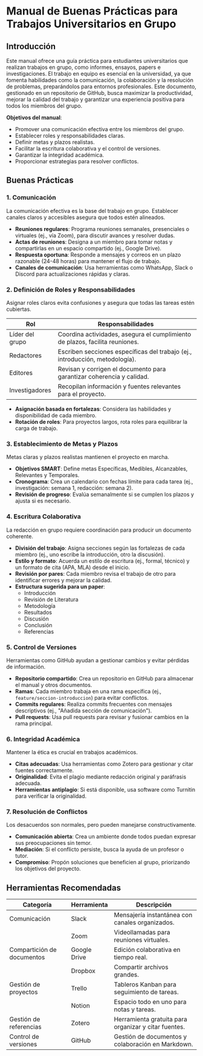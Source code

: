 # Manual de Buenas Prácticas para Trabajos Universitarios en Grupo

## Introducción

Este manual ofrece una guía práctica para estudiantes universitarios que realizan trabajos en grupo, como informes, ensayos, papers e investigaciones. El trabajo en equipo es esencial en la universidad, ya que fomenta habilidades como la comunicación, la colaboración y la resolución de problemas, preparándolos para entornos profesionales. Este documento, gestionado en un repositorio de GitHub, busca maximizar la productividad, mejorar la calidad del trabajo y garantizar una experiencia positiva para todos los miembros del grupo.

**Objetivos del manual**:
- Promover una comunicación efectiva entre los miembros del grupo.
- Establecer roles y responsabilidades claras.
- Definir metas y plazos realistas.
- Facilitar la escritura colaborativa y el control de versiones.
- Garantizar la integridad académica.
- Proporcionar estrategias para resolver conflictos.

## Buenas Prácticas

### 1. Comunicación

La comunicación efectiva es la base del trabajo en grupo. Establecer canales claros y accesibles asegura que todos estén alineados.

- **Reuniones regulares**: Programa reuniones semanales, presenciales o virtuales (ej., vía Zoom), para discutir avances y resolver dudas.
- **Actas de reuniones**: Designa a un miembro para tomar notas y compartirlas en un espacio compartido (ej., Google Drive).
- **Respuesta oportuna**: Responde a mensajes y correos en un plazo razonable (24-48 horas) para mantener el flujo de trabajo.
- **Canales de comunicación**: Usa herramientas como WhatsApp, Slack o Discord para actualizaciones rápidas y claras.

### 2. Definición de Roles y Responsabilidades

Asignar roles claros evita confusiones y asegura que todas las tareas estén cubiertas.

| **Rol**            | **Responsabilidades**                                                                 |
|--------------------|-------------------------------------------------------------------------------------|
| Líder del grupo    | Coordina actividades, asegura el cumplimiento de plazos, facilita reuniones.         |
| Redactores         | Escriben secciones específicas del trabajo (ej., introducción, metodología).        |
| Editores           | Revisan y corrigen el documento para garantizar coherencia y calidad.                |
| Investigadores     | Recopilan información y fuentes relevantes para el proyecto.                         |

- **Asignación basada en fortalezas**: Considera las habilidades y disponibilidad de cada miembro.
- **Rotación de roles**: Para proyectos largos, rota roles para equilibrar la carga de trabajo.

### 3. Establecimiento de Metas y Plazos

Metas claras y plazos realistas mantienen el proyecto en marcha.

- **Objetivos SMART**: Define metas Específicas, Medibles, Alcanzables, Relevantes y Temporales.
- **Cronograma**: Crea un calendario con fechas límite para cada tarea (ej., investigación: semana 1, redacción: semana 2).
- **Revisión de progreso**: Evalúa semanalmente si se cumplen los plazos y ajusta si es necesario.

### 4. Escritura Colaborativa

La redacción en grupo requiere coordinación para producir un documento coherente.

- **División del trabajo**: Asigna secciones según las fortalezas de cada miembro (ej., uno escribe la introducción, otro la discusión).
- **Estilo y formato**: Acuerda un estilo de escritura (ej., formal, técnico) y un formato de cita (APA, MLA) desde el inicio.
- **Revisión por pares**: Cada miembro revisa el trabajo de otro para identificar errores y mejorar la calidad.
- **Estructura sugerida para un paper**:
  - Introducción
  - Revisión de Literatura
  - Metodología
  - Resultados
  - Discusión
  - Conclusión
  - Referencias

### 5. Control de Versiones

Herramientas como GitHub ayudan a gestionar cambios y evitar pérdidas de información.

- **Repositorio compartido**: Crea un repositorio en GitHub para almacenar el manual y otros documentos.
- **Ramas**: Cada miembro trabaja en una rama específica (ej., `feature/seccion-introduccion`) para evitar conflictos.
- **Commits regulares**: Realiza commits frecuentes con mensajes descriptivos (ej., "Añadida sección de comunicación").
- **Pull requests**: Usa pull requests para revisar y fusionar cambios en la rama principal.

### 6. Integridad Académica

Mantener la ética es crucial en trabajos académicos.

- **Citas adecuadas**: Usa herramientas como Zotero para gestionar y citar fuentes correctamente.
- **Originalidad**: Evita el plagio mediante redacción original y paráfrasis adecuada.
- **Herramientas antiplagio**: Si está disponible, usa software como Turnitin para verificar la originalidad.

### 7. Resolución de Conflictos

Los desacuerdos son normales, pero pueden manejarse constructivamente.

- **Comunicación abierta**: Crea un ambiente donde todos puedan expresar sus preocupaciones sin temor.
- **Mediación**: Si el conflicto persiste, busca la ayuda de un profesor o tutor.
- **Compromiso**: Propón soluciones que beneficien al grupo, priorizando los objetivos del proyecto.

## Herramientas Recomendadas

| **Categoría**              | **Herramienta** | **Descripción**                                                                 |
|----------------------------|-----------------|---------------------------------------------------------------------------------|
| Comunicación               | Slack           | Mensajería instantánea con canales organizados.                                 |
|                            | Zoom            | Videollamadas para reuniones virtuales.                                        |
| Compartición de documentos | Google Drive    | Edición colaborativa en tiempo real.                                           |
|                            | Dropbox         | Compartir archivos grandes.                                                    |
| Gestión de proyectos        | Trello          | Tableros Kanban para seguimiento de tareas.                                    |
|                            | Notion          | Espacio todo en uno para notas y tareas.                                       |
| Gestión de referencias      | Zotero          | Herramienta gratuita para organizar y citar fuentes.                           |
| Control de versiones        | GitHub          | Gestión de documentos y colaboración en Markdown.                              |